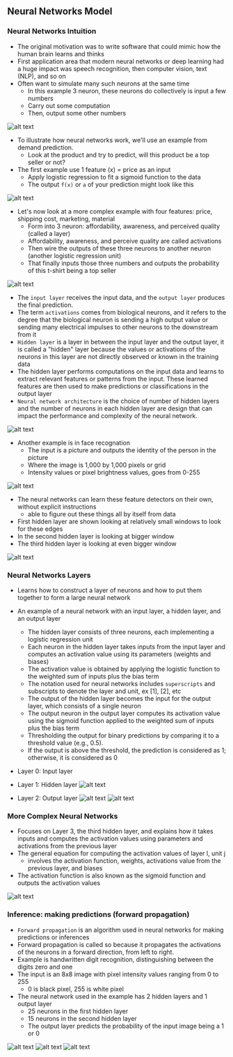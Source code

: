 ## Neural Networks Model

### Neural Networks Intuition

- The original motivation was to write software that could mimic how the human brain learns and thinks
- First application area that modern neural networks or deep learning had a huge impact was speech recognition, then computer vision, text (NLP), and so on
- Often want to simulate many such neurons at the same time
    - In this example 3 neuron, these neurons do collectively is input a few numbers
    - Carry out some computation
    - Then, output some other numbers

![alt text](./images/1.png)

- To illustrate how neural networks work, we'll use an example from demand prediction.
    - Look at the product and try to predict, will this product be a top seller or not? 
- The first example use 1 feature (x) = price as an input
    - Apply logistic regression to fit a sigmoid function to the data
    - The output `f(x)` or `a` of your prediction might look like this

![alt text](./images/2.png)

- Let's now look at a more complex example with four features: price, shipping cost, marketing, material
    - Form into 3 neuron: affordability, awareness, and perceived quality (called a layer)
    - Affordability, awareness, and perceive quality are called activations
    - Then wire the outputs of these three neurons to another neuron (another logistic regression unit)
    - That finally inputs those three numbers and outputs the probability of this t-shirt being a top seller

![alt text](./images/3.png)

- The `input layer` receives the input data, and the `output layer` produces the final prediction.
- The term `activations` comes from biological neurons, and it refers to the degree that the biological neuron is sending a high output value or sending many electrical impulses to other neurons to the downstream from it
- `Hidden layer` is a layer in between the input layer and the output layer, it is called a "hidden" layer because the values or activations of the neurons in this layer are not directly observed or known in the training data
- The hidden layer performs computations on the input data and learns to extract relevant features or patterns from the input. These learned features are then used to make predictions or classifications in the output layer
- `Neural network architecture` is the choice of number of hidden layers and the number of neurons in each hidden layer are design that can impact the performance and complexity of the neural network.

![alt text](./images/4.png)

- Another example is in face recognation
    - The input is a picture and outputs the identity of the person in the picture
    - Where the image is 1,000 by 1,000 pixels or grid
    - Intensity values or pixel brightness values, goes from 0-255

![alt text](./images/5.png)

- The neural networks can learn these feature detectors on their own, without explicit instructions
    - able to figure out these things all by itself from data
- First hidden layer are shown looking at relatively small windows to look for these edges
- In the second hidden layer is looking at bigger window
- The third hidden layer is looking at even bigger window

![alt text](./images/6.png)

### Neural Networks Layers

- Learns how to construct a layer of neurons and how to put them together to form a large neural network
- An example of a neural network with an input layer, a hidden layer, and an output layer
    - The hidden layer consists of three neurons, each implementing a logistic regression unit
    - Each neuron in the hidden layer takes inputs from the input layer and computes an activation value using its parameters (weights and biases)
    - The activation value is obtained by applying the logistic function to the weighted sum of inputs plus the bias term
    - The notation used for neural networks includes `superscripts` and subscripts to denote the layer and unit, ex [1], [2], etc
    - The output of the hidden layer becomes the input for the output layer, which consists of a single neuron
    - The output neuron in the output layer computes its activation value using the sigmoid function applied to the weighted sum of inputs plus the bias term
    - Thresholding the output for binary predictions by comparing it to a threshold value (e.g., 0.5).
    - If the output is above the threshold, the prediction is considered as 1; otherwise, it is considered as 0

- Layer 0: Input layer
- Layer 1: Hidden layer
![alt text](./images/7.png)

- Layer 2: Output layer
![alt text](./images/8.png)
![alt text](./images/9.png)

### More Complex Neural Networks

- Focuses on Layer 3, the third hidden layer, and explains how it takes inputs and computes the activation values using parameters and activations from the previous layer
- The general equation for computing the activation values of layer l, unit j
    - involves the activation function, weights, activations value from the previous layer, and biases
- The activation function is also known as the sigmoid function and outputs the activation values

![alt text](./images/10.png)

### Inference: making predictions (forward propagation)

- `Forward propagation` is an algorithm used in neural networks for making predictions or inferences
- Forward propagation is called so because it propagates the activations of the neurons in a forward direction, from left to right.
- Example is handwritten digit recognition, distinguishing between the digits zero and one
- The input is an 8x8 image with pixel intensity values ranging from 0 to 255
    - 0 is black pixel, 255 is white pixel
- The neural network used in the example has 2 hidden layers and 1 output layer
    - 25 neurons in the first hidden layer
    - 15 neurons in the second hidden layer
    - The output layer predicts the probability of the input image being a 1 or 0

![alt text](./images/11.png)
![alt text](./images/12.png)
![alt text](./images/13.png)